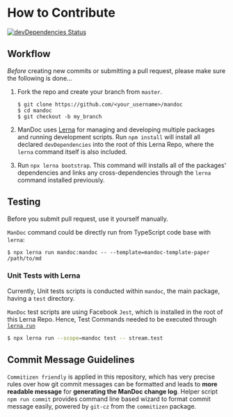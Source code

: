 # How to Contribute

[![devDependencies Status](https://david-dm.org/chigix/mandoc/dev-status.svg)](https://david-dm.org/chigix/mandoc?type=dev)

## Workflow

_Before_ creating new commits or submitting a pull request, please make sure the
following is done...

1. Fork the repo and create your branch from `master`.

    ```sh-session
    $ git clone https://github.com/<your_username>/mandoc
    $ cd mandoc
    $ git checkout -b my_branch
    ```

1. ManDoc uses [Lerna](https://lernajs.io/) for managing and developing multiple
   packages and running development scripts. Run `npm install` will install all
   declared `devDependencies` into the root of this Lerna Repo, where the
   `lerna` command itself is also included.

1. Run `npx lerna bootstrap`. This command will installs all of the packages'
   dependencies and links any cross-dependencies through the `lerna` command
   installed previously.

## Testing

Before you submit pull request, use it yourself manually.

`ManDoc` command could be directly run from TypeScript code base with `lerna`:

```sh-session
$ npx lerna run mandoc:mandoc -- --template=mandoc-template-paper /path/to/md
```

### Unit Tests with Lerna

Currently, Unit tests scripts is conducted within `mandoc`, the main package,
having a `test` directory.

`ManDoc` test scripts are using Facebook `Jest`, which is installed in the root
of this Lerna Repo. Hence, Test Commands needed to be executed through
[`lerna run`](https://github.com/lerna/lerna/tree/master/commands/run#lernarun)

```sh
$ npx lerna run --scope=mandoc test -- stream.test
```

## Commit Message Guidelines

`Commitizen friendly` is applied in this repository, which has very precise
rules over how git commit messages can be formatted and leads to
**more readable message** for **generating the ManDoc change log**. Helper script
`npm run commit` provides command line based wizard to format commit message
easily, powered by `git-cz` from the `commitizen` package.
